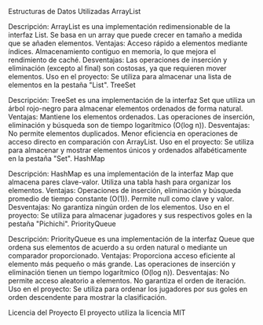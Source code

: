 Estructuras de Datos Utilizadas
ArrayList

Descripción: ArrayList es una implementación redimensionable de la interfaz List. Se basa en un array que puede crecer en tamaño a medida que se añaden elementos.
Ventajas:
Acceso rápido a elementos mediante índices.
Almacenamiento contiguo en memoria, lo que mejora el rendimiento de caché.
Desventajas:
Las operaciones de inserción y eliminación (excepto al final) son costosas, ya que requieren mover elementos.
Uso en el proyecto: Se utiliza para almacenar una lista de elementos en la pestaña "List".
TreeSet

Descripción: TreeSet es una implementación de la interfaz Set que utiliza un árbol rojo-negro para almacenar elementos ordenados de forma natural.
Ventajas:
Mantiene los elementos ordenados.
Las operaciones de inserción, eliminación y búsqueda son de tiempo logarítmico (O(log n)).
Desventajas:
No permite elementos duplicados.
Menor eficiencia en operaciones de acceso directo en comparación con ArrayList.
Uso en el proyecto: Se utiliza para almacenar y mostrar elementos únicos y ordenados alfabéticamente en la pestaña "Set".
HashMap

Descripción: HashMap es una implementación de la interfaz Map que almacena pares clave-valor. Utiliza una tabla hash para organizar los elementos.
Ventajas:
Operaciones de inserción, eliminación y búsqueda promedio de tiempo constante (O(1)).
Permite null como clave y valor.
Desventajas:
No garantiza ningún orden de los elementos.
Uso en el proyecto: Se utiliza para almacenar jugadores y sus respectivos goles en la pestaña "Pichichi".
PriorityQueue

Descripción: PriorityQueue es una implementación de la interfaz Queue que ordena sus elementos de acuerdo a su orden natural o mediante un comparador proporcionado.
Ventajas:
Proporciona acceso eficiente al elemento más pequeño o más grande.
Las operaciones de inserción y eliminación tienen un tiempo logarítmico (O(log n)).
Desventajas:
No permite acceso aleatorio a elementos.
No garantiza el orden de iteración.
Uso en el proyecto: Se utiliza para ordenar los jugadores por sus goles en orden descendente para mostrar la clasificación.






Licencia del Proyecto
El proyecto utiliza la licencia MIT
